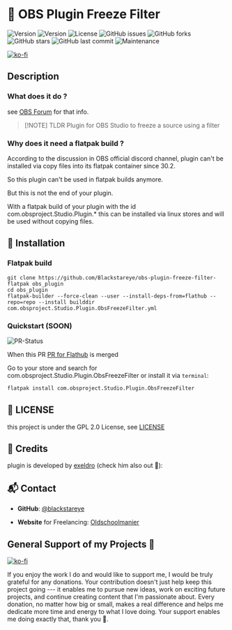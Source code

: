 # 🌟 OBS Plugin Freeze Filter

![Version](https://img.shields.io/badge/PluginVersion-0.3.3-brightgreen)
![Version](https://img.shields.io/badge/FlatpakVersion-1.0-blue)
![License](https://img.shields.io/github/license/Blackstareye/obs-plugin-freeze-filter-flatpak
)
![GitHub
issues](https://img.shields.io/github/issues/Blackstareye/obs-plugin-freeze-filter-flatpak)
![GitHub
forks](https://img.shields.io/github/forks/Blackstareye/obs-plugin-freeze-filter-flatpak)
![GitHub
stars](https://img.shields.io/github/stars/Blackstareye/obs-plugin-freeze-filter-flatpak)
![GitHub last
commit](https://img.shields.io/github/last-commit/Blackstareye/obs-plugin-freeze-filter-flatpak)
![Maintenance](https://img.shields.io/maintenance/yes/2025)

[![ko-fi](https://ko-fi.com/img/githubbutton_sm.svg)](https://ko-fi.com/H2H096MU7)

## Description

### What does it do ?

see [OBS Forum](https://obsproject.com/forum/resources/freeze-filter.950/) for that info.

> [!NOTE] TLDR
> Plugin for OBS Studio to freeze a source using a filter

### Why does it need a flatpak build ?

According to the discussion in OBS official discord channel, plugin can't be installed via copy files into its flatpak container since 30.2.

So this plugin can't be used in flatpak builds anymore.

But this is not the end of your plugin.

With a flatpak build of your plugin with the id
com.obsproject.Studio.Plugin.* this can be installed via linux stores and will be used without copying files.

## 🎯 Installation

### Flatpak build

```
git clone https://github.com/Blackstareye/obs-plugin-freeze-filter-flatpak obs_plugin
cd obs_plugin
flatpak-builder --force-clean --user --install-deps-from=flathub --repo=repo --install builddir com.obsproject.Studio.Plugin.ObsFreezeFilter.yml
```

### Quickstart (SOON)

![PR-Status](https://img.shields.io/github/status/s/pulls/flathub/flathub/6055?label=PR)

When this PR [PR for Flathub](https://github.com/flathub/flathub/pull/6055)
 is merged

Go to your store and search for com.obsproject.Studio.Plugin.ObsFreezeFilter or install it via `terminal`:

```sh
flatpak install com.obsproject.Studio.Plugin.ObsFreezeFilter
```

## 📄 LICENSE

this project is under the GPL 2.0 License, see [LICENSE](LICENSE)

## 🙏 Credits

plugin is developed by [exeldro](https://github.com/exeldro/obs-freeze-filter) (check him also out 💚):

## 📬 Contact

- **GitHub**: [@blackstareye](https://github.com/Blackstareye)

- **Website** for Freelancing:
    [Oldschoolmanier](https://oldschoolmanier.de)

## General Support of my Projects 💚

[![ko-fi](https://ko-fi.com/img/githubbutton_sm.svg)](https://ko-fi.com/H2H096MU7)

If you enjoy the work I do and would like to support me, I would be
truly grateful for any donations. Your contribution doesn't just help
keep this project going --- it enables me to pursue new ideas, work on
exciting future projects, and continue creating content that I'm
passionate about. Every donation, no matter how big or small, makes a
real difference and helps me dedicate more time and energy to what I
love doing. Your support enables me doing exactly that, thank you 💚.

